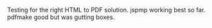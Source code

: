 Testing for the right HTML to PDF solution. 
jspmp working best so far.
pdfmake good but was gutting boxes.
